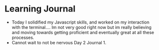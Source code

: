 # Learning Journal
- Today I solidified my Javascript skills, and worked on my interaction with the terminal.... Im not very good right now but im really believing and moving towards getting proficient and eventually great at all these processes.
- Cannot wait to not be nervous Day 2 Journal 1.